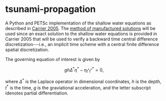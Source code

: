 # tsunami-propagation

A Python and PETSc implementation of the shallow water equations as described 
in [Carrier 2005](https://www.techscience.com/CMES/v10n2/24866). The [method
of manufactured solutions](https://mooseframework.inl.gov/python/mms.html) will
be used since an exact solution to the shallow water equations is provided in 
Carrier 2005 that will be used to verify a backward time central difference
discretization---i.e., an implicit time scheme with a central finite difference
spatial discretization.

The governing equation of interest is given by

$$
g h \Delta^* \eta^* - \eta^*_{t^* t^*} = 0,
$$

where $\Delta^*$ is the Laplace operator in dimensional coordinates, $h$ is the
depth, $t^*$ is the time, $g$ is the graviational acceleration, and the letter
subscript idenotes partial differentiation.
